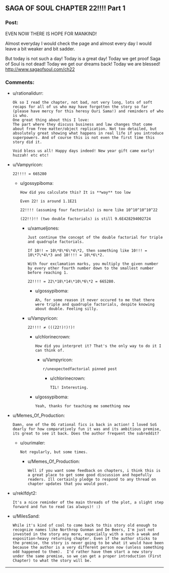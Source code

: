 ## SAGA OF SOUL CHAPTER 22!!!! Part 1

### Post:

EVEN NOW THERE IS HOPE FOR MANKIND!
 

Almost everyday I would check the page and almost every day I would leave a bit weaker and bit sadder.
 
But today is not such a day! Today is a great day!
Today we get proof Saga of Soul is not dead!
Today we get our dreams back!
Today we are blessed!
http://www.sagaofsoul.com/ch22

### Comments:

- u/rationalidurr:
  ```
  Ok so I read the chapter, not bad, not very long, lots of soft recaps for all of us who may have forgotten the story so far (please have mercy for this heresy Ouri Sama!) and reminders of who is who.
  One great thing about this I love:
  The part where they discuss business and law changes that come about from free matter/object replication. Not too detailed, but absolutely great showing what happens in real life if you introduce superpowers. And of course this is not even the first time this story did it.

  Void bless us all! Happy days indeed! New year gift came early! huzzah! etc etc!
  ```

- u/Vampyricon:
  ```
  22!!!! = 665280
  ```

  - u/gossypiboma:
    ```
    How did you calculate this? It is **way** too low

    Even 22! is around 1.1E21

    22!!!! (assuming four factorials) is more like 10^10^10^10^22

    (22!!)!! (two double factorials) is still 9.6E428294002724
    ```

    - u/xamueljones:
      ```
      Just continue the concept of the double factorial for triple and quadruple factorials.

      If 10!! = 10\*8\*6\*4\*2, then something like 10!!! = 10\*7\*4\*3 and 10!!!! = 10\*6\*2.

      With four exclamation marks, you multiply the given number by every other fourth number down to the smallest number before reaching 1.

      22!!!! = 22\*18\*14\*10\*6\*2 = 665280.
      ```

      - u/gossypiboma:
        ```
        Ah, for some reason it never occured to me that there were triple and quadruple factorials, despite knowing about double. Feeling silly.
        ```

    - u/Vampyricon:
      ```
      22!!!! ≠ (((22!)!)!)!
      ```

      - u/chlorinecrown:
        ```
        How did you interpret it? That's the only way to do it I can think of.
        ```

        - u/Vampyricon:
          ```
          r/unexpectedfactorial pinned post
          ```

          - u/chlorinecrown:
            ```
            TIL! Interesting.
            ```

      - u/gossypiboma:
        ```
        Yeah, thanks for teaching me something new
        ```

- u/Memes_Of_Production:
  ```
  Damn, one of the OG rational fics is back in action! I loved SoS dearly for how comparatively fun it was and its ambitious premise, its great to see it back. Does the author frequent the subreddit?
  ```

  - u/ourimaler:
    ```
    Not regularly, but some times.
    ```

    - u/Memes_Of_Production:
      ```
      Well if you want some feedback on chapters, i think this is a great place to get some good discussion and hopefully readers. Ill certainly pledge to respond to any thread on chapter updates that you would post.
      ```

- u/rekIfdyt2:
  ```
  It's a nice reminder of the main threads of the plot, a slight step forward and fun to read (as always)! :)
  ```

- u/MilesSand:
  ```
  While it's kind of cool to come back to this story old enough to recognize names like Northrop Gunman and De Beers, I'm just not invested in the story any more, especially with a such a weak and exposition-heavy returning chapter. Even if the author sticks to the premise, the story is never going to be what it would have been because the author is a very different person now (unless something odd happened to them).  I'd rather have them start a new story under the same premise, so we can get a proper introduction (First Chapter) to what the story will be.
  ```

---

